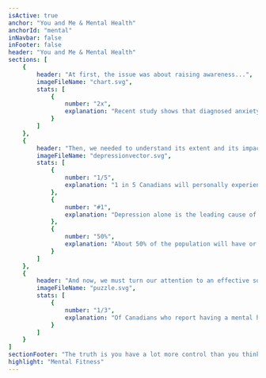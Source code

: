 ```yaml
---
isActive: true
anchor: "You and Me & Mental Health"
anchorId: "mental"
inNavbar: false
inFooter: false
header: "You and Me & Mental Health"
sections: [
    {
        header: "At first, the issue was about raising awareness...",
        imageFileName: "chart.svg",
        stats: [
            {
                number: "2x",
                explanation: "Recent study shows that diagnosed anxiety disorder doubled from 2011 to 2018."
            }
        ]
    },
    {
        header: "Then, we needed to understand its extent and its impact...",
        imageFileName: "depressionvector.svg",
        stats: [
            {
                number: "1/5",
                explanation: "1 in 5 Canadians will personally experience a mental health problem or illness in any given year."
            },
            {
                number: "#1",
                explanation: "Depression alone is the leading cause of disability worldwide."
            },
            {
                number: "50%",
                explanation: "About 50% of the population will have or will have had a mental illness by the age of 40."
            }
        ]
    },
    {
        header: "And now, we must turn our attention to an effective solution...",
        imageFileName: "puzzle.svg",
        stats: [
            {
                number: "1/3",
                explanation: "Of Canadians who report having a mental health care need, 1/3 state that their needs were not fully met."
            }
        ]
    }
]
sectionFooter: "The truth is you have a lot more control than you think, and it all starts by holding yourself accountable; the best way to do that is to ensure a strong and healthy mind – your "
highlight: "Mental Fitness"
---
```

